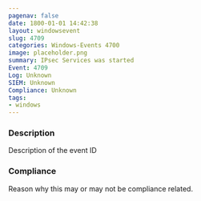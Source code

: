 ```yaml
---
pagenav: false
date: 1800-01-01 14:42:38
layout: windowsevent
slug: 4709
categories: Windows-Events 4700
image: placeholder.png
summary: IPsec Services was started
Event: 4709
Log: Unknown
SIEM: Unknown
Compliance: Unknown
tags:
- windows
---
```


### Description

Description of the event ID

### Compliance

Reason why this may or may not be compliance related.
